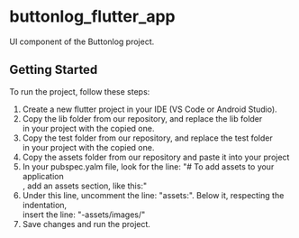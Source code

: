 # buttonlog_flutter_app

UI component of the Buttonlog project.<br/>

## Getting Started

To run the project, follow these steps:<br/>

1. Create a new flutter project in your IDE (VS Code or Android Studio).<br/>
2. Copy the lib folder from our repository, and replace the lib folder<br/>
in your project with the copied one.
3. Copy the test folder from our repository, and replace the test folder<br/>
in your project with the copied one.
4. Copy the assets folder from our repository and paste it into your project<br/>
5. In your pubspec.yalm file, look for the line: "# To add assets to your application<br/>
, add an assets section, like this:"
6. Under this line, uncomment the line: "assets:". Below it, respecting the indentation,<br/>
insert the line: "-assets/images/"
7. Save changes and run the project.  
